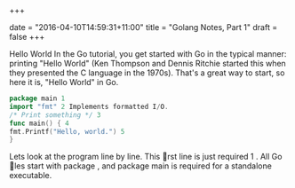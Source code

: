 +++

date = "2016-04-10T14:59:31+11:00"
title = "Golang Notes, Part 1"
draft = false
+++

Hello World
In the Go tutorial, you get started with Go in the typical manner: printing "Hello World" (Ken
Thompson and Dennis Ritchie started this when they presented the C language in the
1970s). That's a great way to start, so here it is, "Hello World" in Go.

```go
package main 1
import "fmt" 2 Implements formatted I/O.
/* Print something */ 3
func main() { 4
fmt.Printf("Hello, world.") 5
}
```

Lets look at the program line by line. This 􀃗rst line is just required 1 . All Go 􀃗les start with
package <something>, and package main is required for a standalone executable.